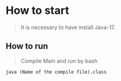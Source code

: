 # How to start
> It is necessary to have install Java-17.
## How to run
> Compile Main and run by bash
```
java (Name of the compile file).class
```
